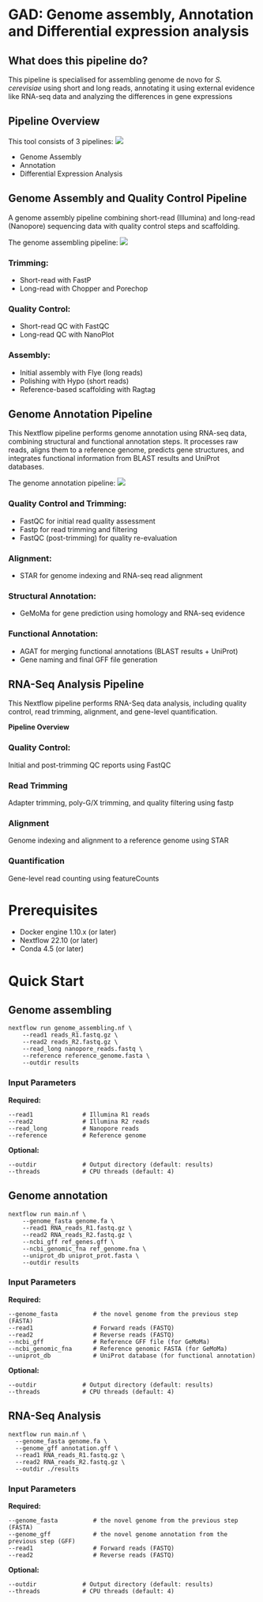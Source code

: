 # GAD: Genome assembly, Annotation and Differential expression analysis
## What does this pipeline do?
This pipeline is specialised for assembling genome de novo for *S. cerevisiae* using short and long reads, annotating it using external evidence like RNA-seq data and analyzing the differences in gene expressions
## Pipeline Overview
This tool consists of 3 pipelines:
![](https://github.com/mattpanteleev/GAD-pipeline/blob/main/plots/whole%20pipeline.png)
- Genome Assembly
- Annotation
- Differential Expression Analysis
## Genome Assembly and Quality Control Pipeline
A genome assembly pipeline combining short-read (Illumina) and long-read (Nanopore) sequencing data with quality control steps and scaffolding.

The genome assembling pipeline:
![](https://github.com/mattpanteleev/GAD-pipeline/blob/main/plots/genome%20assembling.png)
### Trimming:
- Short-read with FastP
- Long-read with Chopper and Porechop
### Quality Control:
- Short-read QC with FastQC
- Long-read QC with NanoPlot
### Assembly:
- Initial assembly with Flye (long reads)
- Polishing with Hypo (short reads)
- Reference-based scaffolding with Ragtag

## Genome Annotation Pipeline
This Nextflow pipeline performs genome annotation using RNA-seq data, combining structural and functional annotation steps. It processes raw reads, aligns them to a reference genome, predicts gene structures, and integrates functional information from BLAST results and UniProt databases.

The genome annotation pipeline:
![](https://github.com/mattpanteleev/GAD-pipeline/blob/main/plots/genome%20annotation.png)

### Quality Control and Trimming:
- FastQC for initial read quality assessment
- Fastp for read trimming and filtering
- FastQC (post-trimming) for quality re-evaluation
### Alignment:
- STAR for genome indexing and RNA-seq read alignment
### Structural Annotation:
- GeMoMa for gene prediction using homology and RNA-seq evidence
### Functional Annotation:
- AGAT for merging functional annotations (BLAST results + UniProt)
- Gene naming and final GFF file generation

## RNA-Seq Analysis Pipeline
This Nextflow pipeline performs RNA-Seq data analysis, including quality control, read trimming, alignment, and gene-level quantification.

**Pipeline Overview**
### Quality Control:
Initial and post-trimming QC reports using FastQC
### Read Trimming 
Adapter trimming, poly-G/X trimming, and quality filtering using fastp
### Alignment 
Genome indexing and alignment to a reference genome using STAR
### Quantification 
Gene-level read counting using featureCounts 



# Prerequisites 
- Docker engine 1.10.x (or later)
- Nextflow 22.10 (or later)
- Conda 4.5 (or later)
# Quick Start
## Genome assembling
```
nextflow run genome_assembling.nf \
    --read1 reads_R1.fastq.gz \
    --read2 reads_R2.fastq.gz \
    --read_long nanopore_reads.fastq \
    --reference reference_genome.fasta \
    --outdir results
```
### Input Parameters
**Required:**
```
--read1              # Illumina R1 reads
--read2              # Illumina R2 reads 
--read_long          # Nanopore reads
--reference          # Reference genome
```
**Optional:**
```
--outdir             # Output directory (default: results)
--threads            # CPU threads (default: 4)
```

## Genome annotation

```
nextflow run main.nf \
    --genome_fasta genome.fa \
    --read1 RNA_reads_R1.fastq.gz \
    --read2 RNA_reads_R2.fastq.gz \
    --ncbi_gff ref_genes.gff \
    --ncbi_genomic_fna ref_genome.fna \
    --uniprot_db uniprot_prot.fasta \
    --outdir results
```
### Input Parameters
**Required:**
```
--genome_fasta			# the novel genome from the previous step (FASTA)
--read1					# Forward reads (FASTQ)	
--read2					# Reverse reads (FASTQ)
--ncbi_gff				# Reference GFF file (for GeMoMa)
--ncbi_genomic_fna		# Reference genomic FASTA (for GeMoMa)
--uniprot_db			# UniProt database (for functional annotation)
```
**Optional:**
```
--outdir             # Output directory (default: results)
--threads            # CPU threads (default: 4)
```

## RNA-Seq Analysis
```
nextflow run main.nf \
  --genome_fasta genome.fa \
  --genome_gff annotation.gff \
  --read1 RNA_reads_R1.fastq.gz \
  --read2 RNA_reads_R2.fastq.gz \
  --outdir ./results
```
### Input Parameters
**Required:**
```
--genome_fasta			# the novel genome from the previous step (FASTA)
--genome_gff			# the novel genome annotation from the previous step (GFF)
--read1					# Forward reads (FASTQ)	
--read2					# Reverse reads (FASTQ)
```
**Optional:**
```
--outdir             # Output directory (default: results)
--threads            # CPU threads (default: 4)
```
